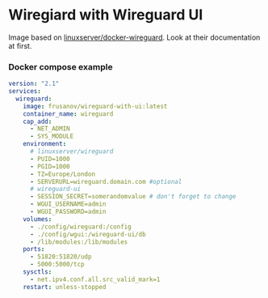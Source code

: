 # Wiregiard with Wireguard UI

Image based on [linuxserver/docker-wireguard](https://github.com/linuxserver/docker-wireguard). Look at their documentation at first.

### Docker compose example

```yaml
version: "2.1"
services:
  wireguard:
    image: frusanov/wireguard-with-ui:latest
    container_name: wireguard
    cap_add:
      - NET_ADMIN
      - SYS_MODULE
    environment:
      # linuxserver/wireguard
      - PUID=1000
      - PGID=1000
      - TZ=Europe/London
      - SERVERURL=wireguard.domain.com #optional
      # wireguard-ui
      - SESSION_SECRET=somerandomvalue # don't forget to change
      - WGUI_USERNAME=admin
      - WGUI_PASSWORD=admin
    volumes:
      - ./config/wireguard:/config
      - ./config/wgui:/wireguard-ui/db
      - /lib/modules:/lib/modules
    ports:
      - 51820:51820/udp
      - 5000:5000/tcp
    sysctls:
      - net.ipv4.conf.all.src_valid_mark=1
    restart: unless-stopped
```